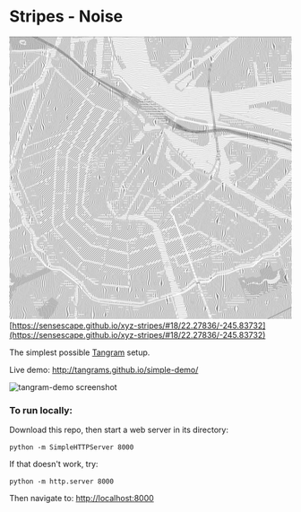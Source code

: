 # Stripes - Noise

![STRIPES](https://raw.githubusercontent.com/sensescape/xyz-stripes-noise/master/images/amsterdam-stripes.jpg)
[https://sensescape.github.io/xyz-stripes/#18/22.27836/-245.83732](https://sensescape.github.io/xyz-stripes/#18/22.27836/-245.83732)

The simplest possible [Tangram](http://github.com/tangrams/tangram) setup.

Live demo: http://tangrams.github.io/simple-demo/

![tangram-demo screenshot](https://cloud.githubusercontent.com/assets/459970/6629470/c007b1de-c8e4-11e4-854e-fd69f5135b3a.png)

### To run locally:

Download this repo, then start a web server in its directory:

    python -m SimpleHTTPServer 8000
    
If that doesn't work, try:

    python -m http.server 8000
    
Then navigate to: [http://localhost:8000](http://localhost:8000)
